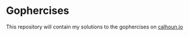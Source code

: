 # Gophercises

This repository will contain my solutions to the gophercises on [calhoun.io](calhoun.io)
